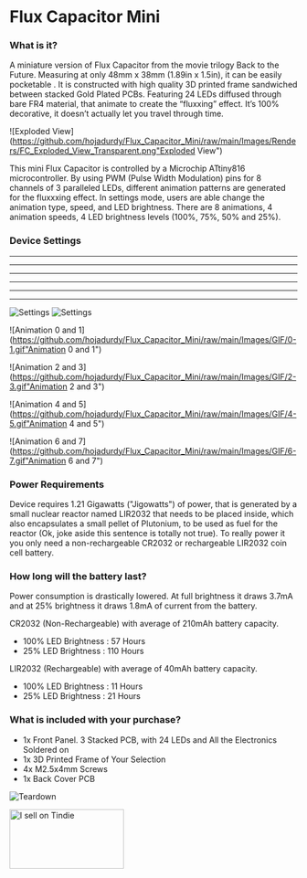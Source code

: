 # Flux Capacitor Mini

### What is it?
A miniature version of Flux Capacitor from the movie trilogy Back to the Future. Measuring at only 48mm x 38mm (1.89in x 1.5in), it can be easily pocketable . It is constructed with high quality 3D printed frame sandwiched between stacked Gold Plated PCBs. Featuring 24 LEDs diffused through bare FR4 material, that animate to create the “fluxxing” effect. It’s 100% decorative, it doesn’t actually let you travel through time.

![Exploded View](https://github.com/hojadurdy/Flux_Capacitor_Mini/raw/main/Images/Renders/FC_Exploded_View_Transparent.png"Exploded View")

This mini Flux Capacitor is controlled by a Microchip ATtiny816 microcontroller. By using PWM (Pulse Width Modulation) pins for 8 channels of 3 paralleled LEDs, different animation patterns are generated for the fluxxxing effect. In settings mode, users are able change the animation type, speed, and LED brightness. There are 8 animations, 4 animation speeds, 4 LED brightness levels (100%, 75%, 50% and 25%). 

### Device Settings
-----------------------
------------------------
-----------------------
------------------------
-----------------------
------------------------

![Settings](https://github.com/hojadurdy/Flux_Capacitor_Mini/raw/main/Images/Featured/Flux_Capacitor_Mini_Front_Settings.png"Settings")
![Settings](https://github.com/hojadurdy/Flux_Capacitor_Mini/raw/main/Images/Settings.png"Settings")

![Animation 0 and 1](https://github.com/hojadurdy/Flux_Capacitor_Mini/raw/main/Images/GIF/0-1.gif"Animation 0 and 1")

![Animation 2 and 3](https://github.com/hojadurdy/Flux_Capacitor_Mini/raw/main/Images/GIF/2-3.gif"Animation 2 and 3")

![Animation 4 and 5](https://github.com/hojadurdy/Flux_Capacitor_Mini/raw/main/Images/GIF/4-5.gif"Animation 4 and 5")

![Animation 6 and 7](https://github.com/hojadurdy/Flux_Capacitor_Mini/raw/main/Images/GIF/6-7.gif"Animation 6 and 7")

### Power Requirements
Device requires 1.21 Gigawatts ("Jigowatts") of power, that is generated by a small nuclear reactor named LIR2032 that needs to be placed inside, which also encapsulates a small pellet of Plutonium, to be used as fuel for the reactor (Ok, joke aside this sentence is totally not true). To really power it you only need a non-rechargeable CR2032 or rechargeable LIR2032 coin cell battery.

### How long will the battery last?
Power consumption is drastically lowered. At full brightness it draws 3.7mA and at 25% brightness it draws 1.8mA of current from the battery. 

CR2032 (Non-Rechargeable) with average of 210mAh battery capacity.

- 100% LED Brightness :  57 Hours
- 25%  LED Brightness :  110 Hours

LIR2032 (Rechargeable) with average of 40mAh battery capacity.

- 100% LED Brightness :  11 Hours
- 25%  LED Brightness :  21 Hours

### What is included with your purchase?
- 1x Front Panel. 3 Stacked PCB, with 24 LEDs and All the Electronics Soldered on
- 1x 3D Printed Frame of Your Selection
- 4x M2.5x4mm Screws
- 1x Back Cover PCB

![Teardown](https://github.com/hojadurdy/Flux_Capacitor_Mini/raw/main/Images/Featured/Flux_Capacitor_Mini_Teardown.png"Teardown")

<a href="https://www.tindie.com/stores/curiousdesignlabs/?ref=offsite_badges&utm_source=sellers_Hojadurdy&utm_medium=badges&utm_campaign=badge_large"><img src="https://d2ss6ovg47m0r5.cloudfront.net/badges/tindie-larges.png" alt="I sell on Tindie" width="200" height="104"></a>
